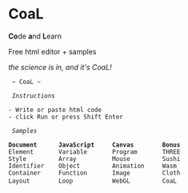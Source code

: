# CoaL
**Co**de **a**nd **L**earn

Free html editor + samples

*the science is in, and it's CoaL!*

<pre><code> ~ CoaL ~

<i> Instructions </i>

- Write or paste html code
- click Run or press Shift Enter

<i> Samples </i>

<b>Document      JavaScript     Canvas        Bonus </b>
Element       Variable       Program       THREE
Style         Array          Mouse         Sushi
Identifier    Object         Animation     Wasm
Container     Function       Image         Cloth
Layout        Loop           WebGL         CoaL </code> </pre>
